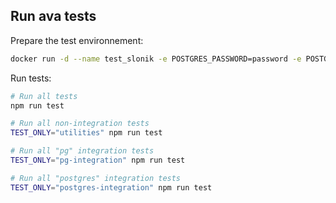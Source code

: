 ## Run ava tests

Prepare the test environnement:

```bash
docker run -d --name test_slonik -e POSTGRES_PASSWORD=password -e POSTGRES_HOST_AUTH_METHOD=trust -p 5432:5432 postgres
```

Run tests:

```bash
# Run all tests
npm run test

# Run all non-integration tests
TEST_ONLY="utilities" npm run test

# Run all "pg" integration tests
TEST_ONLY="pg-integration" npm run test

# Run all "postgres" integration tests
TEST_ONLY="postgres-integration" npm run test
```